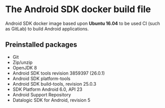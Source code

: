 # The Android SDK docker build file

Android SDK docker image based upon **Ubuntu 16.04** to be used CI (such as GitLab) to build Android applications.

## Preinstalled packages
- Git
- Zip/unzip
- OpenJDK 8
- Android SDK tools revision 3859397 (26.0.1)
- Android SDK platform-tools
- Android SDK build-tools, revision 25.0.3
- SDK Platform Android 6.0, API 23
- Android Support Repository
- Datalogic SDK for Android, revision 5